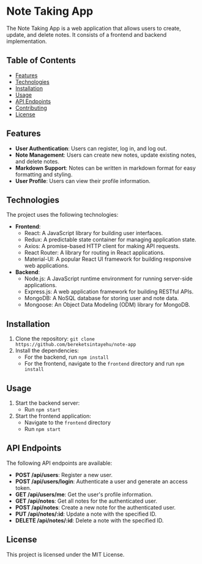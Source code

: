 # Note Taking App

The Note Taking App is a web application that allows users to create, update, and delete notes. It consists of a frontend and backend implementation.

## Table of Contents

- [Features](#features)
- [Technologies](#technologies)
- [Installation](#installation)
- [Usage](#usage)
- [API Endpoints](#api-endpoints)
- [Contributing](#contributing)
- [License](#license)

## Features

- **User Authentication**: Users can register, log in, and log out.
- **Note Management**: Users can create new notes, update existing notes, and delete notes.
- **Markdown Support**: Notes can be written in markdown format for easy formatting and styling.
- **User Profile**: Users can view their profile information.

## Technologies

The project uses the following technologies:

- **Frontend**:
  - React: A JavaScript library for building user interfaces.
  - Redux: A predictable state container for managing application state.
  - Axios: A promise-based HTTP client for making API requests.
  - React Router: A library for routing in React applications.
  - Material-UI: A popular React UI framework for building responsive web applications.
- **Backend**:
  - Node.js: A JavaScript runtime environment for running server-side applications.
  - Express.js: A web application framework for building RESTful APIs.
  - MongoDB: A NoSQL database for storing user and note data.
  - Mongoose: An Object Data Modeling (ODM) library for MongoDB.

## Installation

1. Clone the repository: `git clone https://github.com/bereketsintayehu/note-app`
2. Install the dependencies:
   - For the backend, run `npm install` 
   - For the frontend, navigate to the `frontend` directory and run `npm install`

## Usage

1. Start the backend server:
   - Run `npm start`
2. Start the frontend application:
   - Navigate to the `frontend` directory
   - Run `npm start`

## API Endpoints

The following API endpoints are available:

- **POST /api/users**: Register a new user.
- **POST /api/users/login**: Authenticate a user and generate an access token.
- **GET /api/users/me**: Get the user's profile information.
- **GET /api/notes**: Get all notes for the authenticated user.
- **POST /api/notes**: Create a new note for the authenticated user.
- **PUT /api/notes/:id**: Update a note with the specified ID.
- **DELETE /api/notes/:id**: Delete a note with the specified ID.
## License

This project is licensed under the MIT License.
